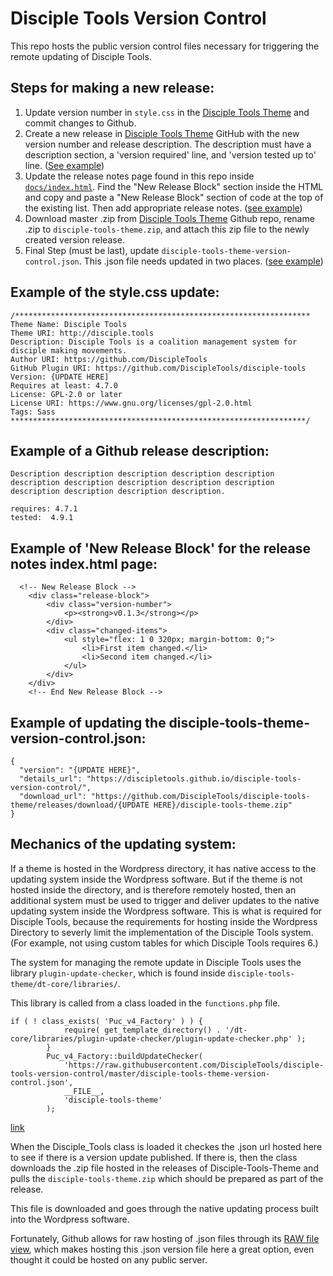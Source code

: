 # Disciple Tools Version Control
This repo hosts the public version control files necessary for triggering the remote updating of Disciple Tools.


## Steps for making a new release:
1. Update version number in `style.css` in the [Disciple Tools Theme](https://github.com/DiscipleTools/disciple-tools-theme) and commit changes to Github.
1. Create a new release in [Disciple Tools Theme](https://github.com/DiscipleTools/disciple-tools-theme) GitHub with the new version number and release description. The description must have a description section, a 'version required' line, and 'version tested up to' line. ([See  example](https://github.com/DiscipleTools/disciple-tools-version-control/blob/master/README.md#example-of-a-github-release-description))
1. Update the release notes page found in this repo inside [`docs/index.html`](https://github.com/DiscipleTools/disciple-tools-version-control/blob/master/docs/index.html). Find the "New Release Block" section inside the HTML and copy and paste a "New Release Block" section of code at the top of the existing list. Then add appropriate release notes. ([see example](https://github.com/DiscipleTools/disciple-tools-version-control#example-of-new-release-block-for-the-release-notes-indexhtml-page))
1. Download master .zip from [Disciple Tools Theme](https://github.com/DiscipleTools/disciple-tools-theme) Github repo, rename .zip to `disciple-tools-theme.zip`, and attach this zip file to the newly created version release.
1. Final Step (must be last), update `disciple-tools-theme-version-control.json`. This .json file needs updated in two places. ([see example](https://github.com/DiscipleTools/disciple-tools-version-control/blob/master/README.md#example-of-updating-the-disciple-tools-theme-version-controljson))

## Example of the style.css update:
```
/******************************************************************
Theme Name: Disciple Tools
Theme URI: http://disciple.tools
Description: Disciple Tools is a coalition management system for disciple making movements.
Author URI: https://github.com/DiscipleTools
GitHub Plugin URI: https://github.com/DiscipleTools/disciple-tools
Version: {UPDATE HERE]
Requires at least: 4.7.0
License: GPL-2.0 or later
License URI: https://www.gnu.org/licenses/gpl-2.0.html
Tags: Sass
******************************************************************/
```

## Example of a Github release description:
```
Description description description description description description description description description description description description description description. 

requires: 4.7.1
tested:  4.9.1
```


## Example of 'New Release Block' for the release notes index.html page:
```
  <!-- New Release Block -->
	<div class="release-block">
		<div class="version-number">
			<p><strong>v0.1.3</strong></p>
		</div>
		<div class="changed-items">
			<ul style="flex: 1 0 320px; margin-bottom: 0;">
				<li>First item changed.</li>
				<li>Second item changed.</li>
			</ul>
		</div>
	</div>
	<!-- End New Release Block -->
```


## Example of updating the disciple-tools-theme-version-control.json:
```
{
  "version": "{UPDATE HERE}",
  "details_url": "https://discipletools.github.io/disciple-tools-version-control/",
  "download_url": "https://github.com/DiscipleTools/disciple-tools-theme/releases/download/{UPDATE HERE}/disciple-tools-theme.zip"
}
```


## Mechanics of the updating system:
If a theme is hosted in the Wordpress directory, it has native access to the updating system inside the Wordpress software. But if the theme is not hosted inside the directory, and is therefore remotely hosted, then an additional system must be used to trigger and deliver updates to the native updating system inside the Wordpress software. This is what is required for Disciple Tools, because the requirements for hosting inside the Wordpress Directory to severly limit the implementation of the Disciple Tools system. (For example, not using custom tables for which Disciple Tools requires 6.)

The system for managing the remote update in Disciple Tools uses the library `plugin-update-checker`, which is found inside `disciple-tools-theme/dt-core/libraries/`.

This library is called from a class loaded in the `functions.php` file. 
```
if ( ! class_exists( 'Puc_v4_Factory' ) ) {
            require( get_template_directory() . '/dt-core/libraries/plugin-update-checker/plugin-update-checker.php' );
        }
        Puc_v4_Factory::buildUpdateChecker(
            'https://raw.githubusercontent.com/DiscipleTools/disciple-tools-version-control/master/disciple-tools-theme-version-control.json',
            __FILE__,
            'disciple-tools-theme'
        );
```
[link](https://github.com/DiscipleTools/disciple-tools-theme/blob/0a8ea1cef2d2b168b5021cbdc103066f4f448aaf/functions.php#L214)

When the Disciple_Tools class is loaded it checkes the .json url hosted here to see if there is a version update published. If there is, then the class downloads the .zip file hosted in the releases of Disciple-Tools-Theme and pulls the `disciple-tools-theme.zip` which should be prepared as part of the release.

This file is downloaded and goes through the native updating process built into the Wordpress software.

Fortunately, Github allows for raw hosting of .json files through its [RAW file view](https://raw.githubusercontent.com/DiscipleTools/disciple-tools-version-control/master/disciple-tools-plugin-version-control.json), which makes hosting this .json version file here a great option, even thought it could be hosted on any public server.
